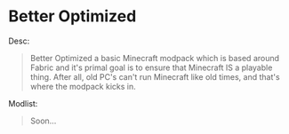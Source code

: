 # Better Optimized

Desc:
>Better Optimized a basic Minecraft modpack which is based around Fabric and it's primal goal is to ensure that Minecraft IS a playable thing. After all, old PC's can't run Minecraft like old times, and that's where the modpack kicks in.

Modlist:
> Soon...
